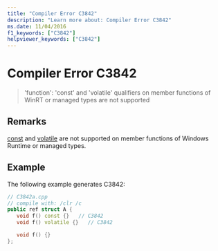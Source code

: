 ```yaml
---
title: "Compiler Error C3842"
description: "Learn more about: Compiler Error C3842"
ms.date: 11/04/2016
f1_keywords: ["C3842"]
helpviewer_keywords: ["C3842"]
---
```

# Compiler Error C3842

> 'function': 'const' and 'volatile' qualifiers on member functions of WinRT or managed types are not supported

## Remarks

[const](../../cpp/const-cpp.md) and [volatile](../../cpp/volatile-cpp.md) are not supported on member functions of Windows Runtime or managed types.

## Example

The following example generates C3842:

```cpp
// C3842a.cpp
// compile with: /clr /c
public ref struct A {
   void f() const {}   // C3842
   void f() volatile {}   // C3842

   void f() {}
};
```
